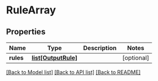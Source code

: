 # RuleArray

## Properties
Name | Type | Description | Notes
------------ | ------------- | ------------- | -------------
**rules** | [**list[OutputRule]**](OutputRule.md) |  | [optional] 

[[Back to Model list]](../README.md#documentation-for-models) [[Back to API list]](../README.md#documentation-for-api-endpoints) [[Back to README]](../README.md)



